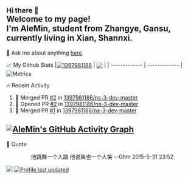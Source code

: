<font size=4> Hi there 👋</font>  
Welcome to my page!  
I'm AleMin, student from  Zhangye, Gansu, currently living in  Xian, Shannxi.
---
💬 Ask me about anything [here](https://github.com/1397981186/1397981186/issues)


📈 My Github Stats
|<a href="https://github.com/anuraghazra/github-readme-stats"><img align="center" src="https://github-readme-stats.vercel.app/api?username=1397981186&show_icons=true&include_all_commits=true&hide_border=true" alt="1397981186" /></a> | <a href="https://github.com/anuraghazra/github-readme-stats"><img align="center" src="https://github-readme-stats.vercel.app/api/top-langs/?username=1397981186&layout=compact&hide_border=true" /></a> |
| ------------- | ------------- |  
![Metrics](https://metrics.lecoq.io/1397981186?template=classic&config.timezone=Asia%2FShanghai)


🔥 Recent Activity

<!--START_SECTION:activity-->
1. 🎉 Merged PR [#2](https://github.com/1397981186/ns-3-dev-master/pull/2) in [1397981186/ns-3-dev-master](https://github.com/1397981186/ns-3-dev-master)
2. 💪 Opened PR [#2](https://github.com/1397981186/ns-3-dev-master/pull/2) in [1397981186/ns-3-dev-master](https://github.com/1397981186/ns-3-dev-master)
3. 🎉 Merged PR [#1](https://github.com/1397981186/ns-3-dev-master/pull/1) in [1397981186/ns-3-dev-master](https://github.com/1397981186/ns-3-dev-master)
<!--END_SECTION:activity-->

[![AleMin's GitHub Activity Graph](https://activity-graph.herokuapp.com/graph?username=1397981186&bg_color=FFFFFF&line=85CEFF)](https://github.com/1397981186)
---
👻 Quote  
<p align="center">他跳舞一个人跳 他说笑也一个人笑  --Ghm 2015-5-31 23:52</p>

![](https://visitor-badge.glitch.me/badge?page_id=1397981186.1397981186)
[![Profile last updated](https://img.shields.io/github/last-commit/1397981186/1397981186?label=Last%20updated&style=flat)](https://github.com/1397981186/1397981186/commits)
